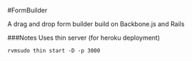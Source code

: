 #FormBuilder

A drag and drop form builder build on Backbone.js and Rails

###Notes
Uses thin server (for heroku deployment)

    rvmsudo thin start -D -p 3000
